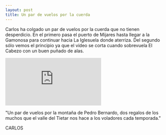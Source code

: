 ```yaml
---
layout: post
title: Un par de vuelos por la cuerda
---
```


Carlos ha colgado un par de vuelos por la cuerda que no tienen desperdicio. En el primero pasa el puerto de Mijares hasta llegar a la Gamonosa para continuar hacia La Iglesuela donde aterriza. Del segundo sólo vemos el principio ya que el vídeo se corta cuando sobrevuela El Cabezo con un buen puñado de alas.

<iframe src="http://www.youtube.com/embed/EDqBQH2fzn4" frameborder="0" allowfullscreen="allowfullscreen">
</iframe>

<div class="quote">
<p>"Un par de vuelos por la montaña de Pedro Bernardo, dos regalos de los muchos que el valle del Tietar nos hace a los voladores cada temporada."</p>
<p>CARLOS</p>
</div>
